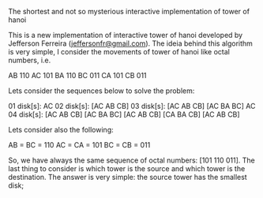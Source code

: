 The shortest and not so mysterious interactive implementation of tower of hanoi

This is a new implementation of interactive tower of hanoi developed by Jefferson Ferreira (jeffersonfr@gmail.com).
The ideia behind this algorithm is very simple, I consider the movements of tower of hanoi like octal numbers, i.e.

  AB 110
  AC 101
  BA 110
  BC 011
  CA 101
  CB 011

Lets consider the sequences below to solve the problem:

  01 disk[s]: AC
  02 disk[s]: [AC AB CB]
  03 disk[s]: [AC AB CB] [AC BA BC] AC
  04 disk[s]: [AC AB CB] [AC BA BC] [AC AB CB] [CA BA CB] [AC AB CB] 

Lets consider also the following:

  AB = BC = 110
  AC = CA = 101
  BC = CB = 011

So, we have always the same sequence of octal numbers: [101 110 011]. The last thing to consider is which tower
is the source and which tower is the destination. The answer is very simple: the source tower has the smallest disk;
